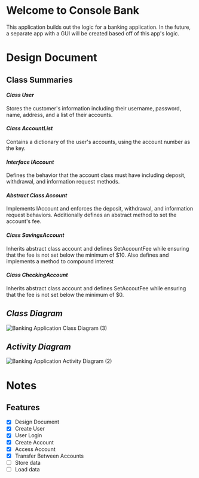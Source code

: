 # Welcome to Console Bank
This application builds out the logic for a banking application. In the future, a separate app with a GUI will be created based off of this app's logic.
# Design Document

## Class Summaries
#### *Class User*
Stores the customer's information including their username, password, name, address, and a list of their accounts. 
#### *Class AccountList*
Contains a dictionary of the user's accounts, using the account number as the key.
#### *Interface IAccount*
Defines the behavior that the account class must have including deposit, withdrawal, and information request methods.
#### *Abstract Class Account*
Implements IAccount and enforces the deposit, withdrawal, and information request behaviors. Additionally defines an abstract method to set the account's fee.
#### *Class SavingsAccount*
Inherits abstract class account and defines SetAccountFee while ensuring that the fee is not set below the minimum of $10. Also defines and implements a method to compound interest
#### *Class CheckingAccount*
Inherits abstract class account and defines SetAccoutFee while ensuring that the fee is not set below the minimum of $0.

## *Class Diagram*
![Banking Application Class Diagram (3)](https://github.com/user-attachments/assets/4967d347-6666-4eae-ab7e-fbaffc8f9e92)

## *Activity Diagram*
![Banking Application Activity Diagram (2)](https://github.com/user-attachments/assets/46caab46-3650-436a-b57a-e91d7edd0882)


# Notes
## Features
- [X] Design Document
- [X] Create User
- [X] User Login
- [X] Create Account
- [X] Access Account
- [X] Transfer Between Accounts
- [ ] Store data
- [ ] Load data
